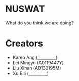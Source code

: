 # NUSWAT
What do you think we are doing?

# Creators
* Karen Ang (_________)
* Lei Mingyu (A0119447Y)
* Liu Xinan (A0130195M)
* Xu Bili (_________)
